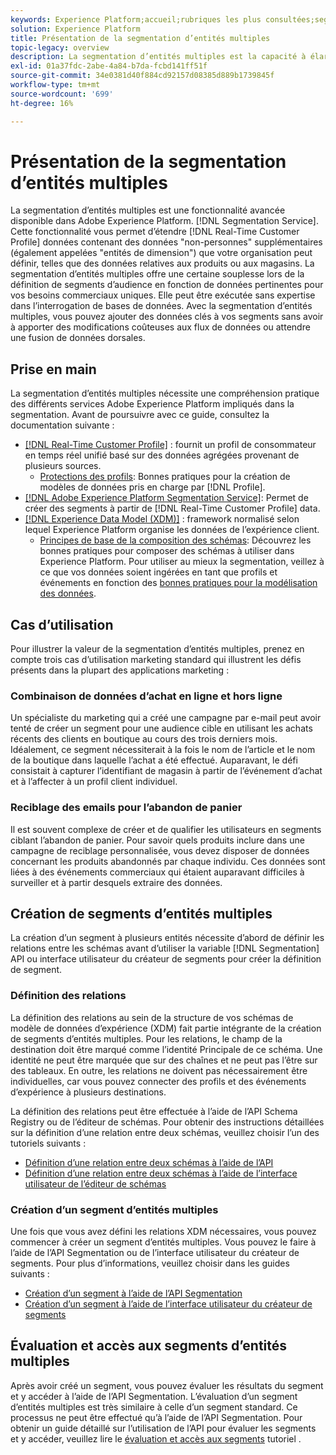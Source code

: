 ```yaml
---
keywords: Experience Platform;accueil;rubriques les plus consultées;segmentation;segmentation;service de segments;segments;segments;plusieurs entités;segmentation d’entités multiples;segments d’entités multiples;segments d’entités multiples
solution: Experience Platform
title: Présentation de la segmentation d’entités multiples
topic-legacy: overview
description: La segmentation d’entités multiples est la capacité à élargir les données de profil grâce à des données supplémentaires basées sur les produits, les magasins et d’autres classes hors profil. Une fois connectées, les données des classes supplémentaires deviennent disponibles comme si elles étaient des données natives du schéma Profile.
exl-id: 01a37fdc-2abe-4a84-b7da-fcbd141ff51f
source-git-commit: 34e0381d40f884cd92157d08385d889b1739845f
workflow-type: tm+mt
source-wordcount: '699'
ht-degree: 16%

---
```


# Présentation de la segmentation d’entités multiples

La segmentation d’entités multiples est une fonctionnalité avancée disponible dans Adobe Experience Platform. [!DNL Segmentation Service]. Cette fonctionnalité vous permet d’étendre [!DNL Real-Time Customer Profile] données contenant des données &quot;non-personnes&quot; supplémentaires (également appelées &quot;entités de dimension&quot;) que votre organisation peut définir, telles que des données relatives aux produits ou aux magasins. La segmentation d’entités multiples offre une certaine souplesse lors de la définition de segments d’audience en fonction de données pertinentes pour vos besoins commerciaux uniques. Elle peut être exécutée sans expertise dans l’interrogation de bases de données. Avec la segmentation d’entités multiples, vous pouvez ajouter des données clés à vos segments sans avoir à apporter des modifications coûteuses aux flux de données ou attendre une fusion de données dorsales.

## Prise en main

La segmentation d’entités multiples nécessite une compréhension pratique des différents services Adobe Experience Platform impliqués dans la segmentation. Avant de poursuivre avec ce guide, consultez la documentation suivante :

* [[!DNL Real-Time Customer Profile]](../profile/home.md) : fournit un profil de consommateur en temps réel unifié basé sur des données agrégées provenant de plusieurs sources.
   * [Protections des profils](../profile/guardrails.md): Bonnes pratiques pour la création de modèles de données pris en charge par [!DNL Profile].
* [[!DNL Adobe Experience Platform Segmentation Service]](./home.md): Permet de créer des segments à partir de [!DNL Real-Time Customer Profile] data.
* [[!DNL Experience Data Model (XDM)]](../xdm/home.md) : framework normalisé selon lequel Experience Platform organise les données de l’expérience client.
   * [Principes de base de la composition des schémas](../xdm/schema/composition.md#union): Découvrez les bonnes pratiques pour composer des schémas à utiliser dans Experience Platform. Pour utiliser au mieux la segmentation, veillez à ce que vos données soient ingérées en tant que profils et événements en fonction des [bonnes pratiques pour la modélisation des données](../xdm/schema/best-practices.md).

## Cas d’utilisation

Pour illustrer la valeur de la segmentation d’entités multiples, prenez en compte trois cas d’utilisation marketing standard qui illustrent les défis présents dans la plupart des applications marketing :

### Combinaison de données d’achat en ligne et hors ligne

Un spécialiste du marketing qui a créé une campagne par e-mail peut avoir tenté de créer un segment pour une audience cible en utilisant les achats récents des clients en boutique au cours des trois derniers mois. Idéalement, ce segment nécessiterait à la fois le nom de l’article et le nom de la boutique dans laquelle l’achat a été effectué. Auparavant, le défi consistait à capturer l’identifiant de magasin à partir de l’événement d’achat et à l’affecter à un profil client individuel.

### Reciblage des emails pour l’abandon de panier

Il est souvent complexe de créer et de qualifier les utilisateurs en segments ciblant l’abandon de panier. Pour savoir quels produits inclure dans une campagne de reciblage personnalisée, vous devez disposer de données concernant les produits abandonnés par chaque individu. Ces données sont liées à des événements commerciaux qui étaient auparavant difficiles à surveiller et à partir desquels extraire des données.

## Création de segments d’entités multiples

La création d’un segment à plusieurs entités nécessite d’abord de définir les relations entre les schémas avant d’utiliser la variable [!DNL Segmentation] API ou interface utilisateur du créateur de segments pour créer la définition de segment.

### Définition des relations

La définition des relations au sein de la structure de vos schémas de modèle de données d’expérience (XDM) fait partie intégrante de la création de segments d’entités multiples. Pour les relations, le champ de la destination doit être marqué comme l’identité Principale de ce schéma. Une identité ne peut être marquée que sur des chaînes et ne peut pas l’être sur des tableaux. En outre, les relations ne doivent pas nécessairement être individuelles, car vous pouvez connecter des profils et des événements d’expérience à plusieurs destinations.

La définition des relations peut être effectuée à l’aide de l’API Schema Registry ou de l’éditeur de schémas. Pour obtenir des instructions détaillées sur la définition d’une relation entre deux schémas, veuillez choisir l’un des tutoriels suivants :

* [Définition d’une relation entre deux schémas à l’aide de l’API](../xdm/tutorials/relationship-api.md)
* [Définition d’une relation entre deux schémas à l’aide de l’interface utilisateur de l’éditeur de schémas](../xdm/tutorials/relationship-ui.md)

### Création d’un segment d’entités multiples

Une fois que vous avez défini les relations XDM nécessaires, vous pouvez commencer à créer un segment d’entités multiples. Vous pouvez le faire à l’aide de l’API Segmentation ou de l’interface utilisateur du créateur de segments. Pour plus d’informations, veuillez choisir dans les guides suivants :

* [Création d’un segment à l’aide de l’API Segmentation](./tutorials/create-a-segment.md)
* [Création d’un segment à l’aide de l’interface utilisateur du créateur de segments](./ui/overview.md)

## Évaluation et accès aux segments d’entités multiples

Après avoir créé un segment, vous pouvez évaluer les résultats du segment et y accéder à l’aide de l’API Segmentation. L’évaluation d’un segment d’entités multiples est très similaire à celle d’un segment standard. Ce processus ne peut être effectué qu’à l’aide de l’API Segmentation. Pour obtenir un guide détaillé sur l’utilisation de l’API pour évaluer les segments et y accéder, veuillez lire le [évaluation et accès aux segments](./tutorials/evaluate-a-segment.md) tutoriel .
